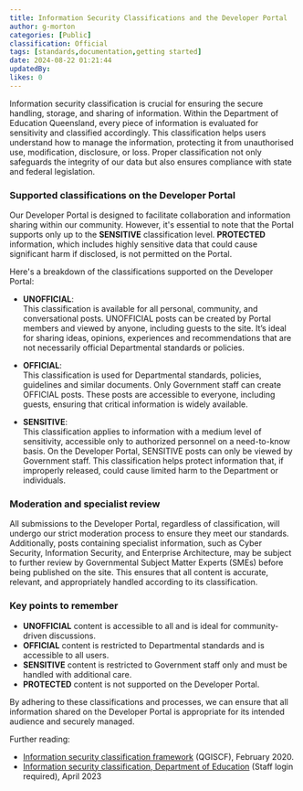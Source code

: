 ```yaml
---
title: Information Security Classifications and the Developer Portal
author: g-morton
categories: [Public]
classification: Official
tags: [standards,documentation,getting started]
date: 2024-08-22 01:21:44 
updatedBy: 
likes: 0
---
```


Information security classification is crucial for ensuring the secure handling, storage, and sharing of information. Within the Department of Education Queensland, every piece of information is evaluated for sensitivity and classified accordingly. This classification helps users understand how to manage the information, protecting it from unauthorised use, modification, disclosure, or loss. Proper classification not only safeguards the integrity of our data but also ensures compliance with state and federal legislation.

### Supported classifications on the Developer Portal

Our Developer Portal is designed to facilitate collaboration and information sharing within our community. However, it's essential to note that the Portal supports only up to the **SENSITIVE** classification level. **PROTECTED** information, which includes highly sensitive data that could cause significant harm if disclosed, is not permitted on the Portal.

Here's a breakdown of the classifications supported on the Developer Portal:

- **UNOFFICIAL**:  
This classification is available for all personal, community, and conversational posts. UNOFFICIAL posts can be created by Portal members and viewed by anyone, including guests to the site. It’s ideal for sharing ideas, opinions, experiences and recommendations that are not necessarily official Departmental standards or policies.

- **OFFICIAL**:  
This classification is used for Departmental standards, policies, guidelines and similar documents. Only Government staff can create OFFICIAL posts. These posts are accessible to everyone, including guests, ensuring that critical information is widely available.

- **SENSITIVE**:  
  This classification applies to information with a medium level of sensitivity, accessible only to authorized personnel on a need-to-know basis. On the Developer Portal, SENSITIVE posts can only be viewed by Government staff. This classification helps protect information that, if improperly released, could cause limited harm to the Department or individuals.

### Moderation and specialist review

All submissions to the Developer Portal, regardless of classification, will undergo our strict moderation process to ensure they meet our standards. Additionally, posts containing specialist information, such as Cyber Security, Information Security, and Enterprise Architecture, may be subject to further review by Governmental Subject Matter Experts (SMEs) before being published on the site. This ensures that all content is accurate, relevant, and appropriately handled according to its classification.

### Key points to remember
- **UNOFFICIAL** content is accessible to all and is ideal for community-driven discussions.
- **OFFICIAL** content is restricted to Departmental standards and is accessible to all users.
- **SENSITIVE** content is restricted to Government staff only and must be handled with additional care.
- **PROTECTED** content is not supported on the Developer Portal.

By adhering to these classifications and processes, we can ensure that all information shared on the Developer Portal is appropriate for its intended audience and securely managed.

Further reading:

- [Information security classification framework](https://www.forgov.qld.gov.au/information-and-communication-technology/qgea-policies-standards-and-guidelines/information-security-classification-framework-qgiscf) (QGISCF), February 2020.
- [Information security classification, Department of Education](https://intranet.qed.qld.gov.au/Services/InformationTechnology/information-management/Pages/information-security-classification.aspx) (Staff login required), April 2023